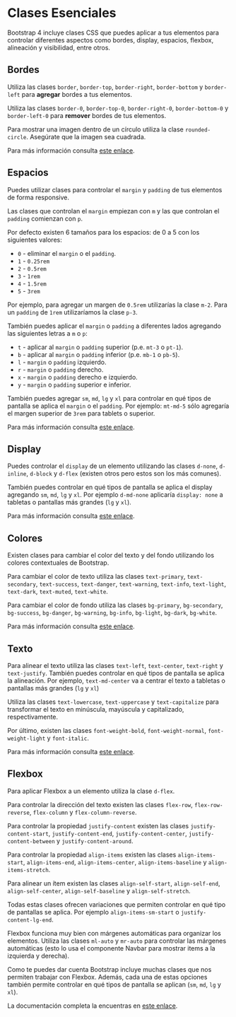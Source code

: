 # Clases Esenciales

Bootstrap 4 incluye clases CSS que puedes aplicar a tus elementos para controlar diferentes aspectos como bordes, display, espacios, flexbox, alineación y visibilidad, entre otros.

## Bordes

Utiliza las clases `border`, `border-top`, `border-right`, `border-bottom` y `border-left` para **agregar** bordes a tus elementos.

Utiliza las clases `border-0`, `border-top-0`, `border-right-0`, `border-bottom-0` y `border-left-0` para **remover** bordes de tus elementos.

Para mostrar una imagen dentro de un círculo utiliza la clase `rounded-circle`. Asegúrate que la imagen sea cuadrada.

Para más información consulta [este enlace](https://getbootstrap.com/docs/4.0/utilities/borders/).

## Espacios

Puedes utilizar clases para controlar el `margin` y `padding` de tus elementos de forma responsive.

Las clases que controlan el `margin` empiezan con `m` y las que controlan el `padding` comienzan con `p`.

Por defecto existen 6 tamaños para los espacios: de 0 a 5 con los siguientes valores:

* `0` - eliminar el `margin` o el `padding`.
* `1` - `0.25rem`
* `2` - `0.5rem`
* `3` - `1rem`
* `4` - `1.5rem`
* `5` - `3rem`

Por ejemplo, para agregar un margen de `0.5rem` utilizarías la clase `m-2`. Para un `padding` de `1rem` utilizaríamos la clase `p-3`.

También puedes aplicar el `margin` o `padding` a diferentes lados agregando las siguientes letras a `m` o `p`:

* `t` - aplicar al `margin` o `padding` superior \(p.e. `mt-3` o `pt-1`\).
* `b` - aplicar al `margin` o `padding` inferior \(p.e. `mb-1` o `pb-5`\).
* `l` - `margin` o `padding` izquierdo.
* `r` - `margin` o `padding` derecho.
* `x` - `margin` o `padding` derecho e izquierdo.
* `y` - `margin` o `padding` superior e inferior.

También puedes agregar `sm`, `md`, `lg` y `xl` para controlar en qué tipos de pantalla se aplica el `margin` o el `padding`. Por ejemplo: `mt-md-5` sólo agregaría el margen superior de `3rem` para tablets o superior.

Para más información consulta [este enlace](https://getbootstrap.com/docs/4.0/utilities/spacing/).

## Display

Puedes controlar el `display` de un elemento utilizando las clases `d-none`, `d-inline`, `d-block` y `d-flex` \(existen otros pero estos son los más comunes\).

También puedes controlar en qué tipos de pantalla se aplica el display agregando `sm`, `md`, `lg` y `xl`. Por ejemplo `d-md-none` aplicaría `display: none` a tabletas o pantallas más grandes \(`lg` y `xl`\).

Para más información consulta [este enlace](https://getbootstrap.com/docs/4.0/utilities/display/).

## Colores

Existen clases para cambiar el color del texto y del fondo utilizando los colores contextuales de Bootstrap.

Para cambiar el color de texto utiliza las clases `text-primary`, `text-secondary`, `text-success`, `text-danger`, `text-warning`, `text-info`, `text-light`, `text-dark`, `text-muted`, `text-white`.

Para cambiar el color de fondo utiliza las clases `bg-primary`, `bg-secondary`, `bg-success`, `bg-danger`, `bg-warning`, `bg-info`, `bg-light`, `bg-dark`, `bg-white`.

Para más información consulta [este enlace](https://getbootstrap.com/docs/4.0/utilities/colors/).

## Texto

Para alinear el texto utiliza las clases `text-left`, `text-center`, `text-right` y `text-justify`. También puedes controlar en qué tipos de pantalla se aplica la alineación. Por ejemplo, `text-md-center` va a centrar el texto a tabletas o pantallas más grandes \(`lg` y `xl`\)

Utiliza las clases `text-lowercase`, `text-uppercase` y `text-capitalize` para transformar el texto en minúscula, mayúscula y capitalizado, respectivamente.

Por último, existen las clases `font-weight-bold`, `font-weight-normal`, `font-weight-light` y `font-italic`.

Para más información consulta [este enlace](https://getbootstrap.com/docs/4.0/utilities/text/).

## Flexbox

Para aplicar Flexbox a un elemento utiliza la clase `d-flex`.

Para controlar la dirección del texto existen las clases `flex-row`, `flex-row-reverse`, `flex-column` y `flex-column-reverse`.

Para controlar la propiedad `justify-content` existen las clases `justify-content-start`, `justify-content-end`, `justify-content-center`, `justify-content-between` y `justify-content-around`.

Para controlar la propiedad `align-items` existen las clases `align-items-start`, `align-items-end`, `align-items-center`, `align-items-baseline` y `align-items-stretch`.

Para alinear un ítem existen las clases `align-self-start`, `align-self-end`, `align-self-center`, `align-self-baseline` y `align-self-stretch`.

Todas estas clases ofrecen variaciones que permiten controlar en qué tipo de pantallas se aplica. Por ejemplo `align-items-sm-start` o `justify-content-lg-end`.

Flexbox funciona muy bien con márgenes automáticas para organizar los elementos. Utiliza las clases `ml-auto` y `mr-auto` para controlar las márgenes automáticas \(esto lo usa el componente Navbar para mostrar items a la izquierda y derecha\).

Como te puedes dar cuenta Bootstrap incluye muchas clases que nos permiten trabajar con Flexbox. Además, cada una de estas opciones también permite controlar en qué tipos de pantalla se aplican \(`sm`, `md`, `lg` y `xl`\).

La documentación completa la encuentras en [este enlace](https://getbootstrap.com/docs/4.0/utilities/flex/).

